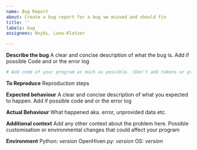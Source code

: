 ```yaml
---
name: Bug Report 
about: Create a bug report for a bug we missed and should fix 
title: ''
labels: bug 
assignees: Nxybi, Luna-Klatzer

---
```


<!-- 
Please kindly follow the bug issue guidelines and add every piece of information available. It might be a bit of a hassle but it can help me (Nicolas-Klatzer) finding the issue. Since currently, I don't have a clue what might be wrong if the basic information is not provided and I will have to close it.
-->

**Describe the bug**
A clear and concise description of what the bug is. Add if possible Code and or the error log

```python
# Add code of your program as much as possible. (Don't add tokens or private information)
```

**To Reproduce**
Reproduction steps

**Expected behaviour**
A clear and concise description of what you expected to happen. Add if possible code and or the error log

**Actual Behaviour**
What happened aka. error, unprovided data etc.

**Additional context**
Add any other context about the problem here. Possible customisation or environmental changes that could affect your program

**Environment**
Python: *version*
OpenHiven.py: *version*
OS: *version*
